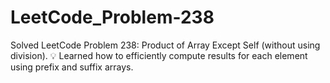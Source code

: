 # LeetCode_Problem-238
Solved LeetCode Problem 238: Product of Array Except Self (without using division).  💡 Learned how to efficiently compute results for each element using prefix and suffix arrays.
